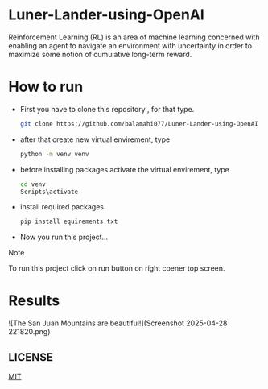 # Luner-Lander-using-OpenAI
<p>Reinforcement Learning (RL) is an area of machine learning concerned with 
enabling an agent to navigate an environment with uncertainty in order to maximize some notion 
of cumulative long-term reward.</p>

# How to run
- First you have to clone this repository , for that type.
  ```bash
  git clone https://github.com/balamahi077/Luner-Lander-using-OpenAI
  ```
- after that create new virtual envirement, type
  ```bash
  python -m venv venv
  ```
- before installing packages activate the virtual envirement, type
  ```bash
  cd venv
  Scripts\activate
  ```
- install required packages
  ```bash
  pip install equirements.txt
  ```
- Now you run this project...
  
>[!NOTE]
>To run this project click on run button on right coener top screen.

# Results
![The San Juan Mountains are beautiful!](Screenshot 2025-04-28 221820.png)

## LICENSE
[MIT](LICENSE)
